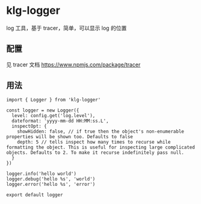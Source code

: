 # klg-logger
log 工具，基于 tracer，简单，可以显示 log 的位置

## 配置
见 tracer 文档 https://www.npmjs.com/package/tracer

## 用法

```
import { Logger } from 'klg-logger'

const logger = new Logger({
  level: config.get('log.level'), 
  dateformat: 'yyyy-mm-dd HH:MM:ss.L',
  inspectOpt: {
    showHidden: false, // if true then the object's non-enumerable properties will be shown too. Defaults to false
    depth: 5 // tells inspect how many times to recurse while formatting the object. This is useful for inspecting large complicated objects. Defaults to 2. To make it recurse indefinitely pass null.
  }
})

logger.info('hello world')
logger.debug('hello %s', 'world')
logger.error('hello %s', 'error')

export default logger
```


